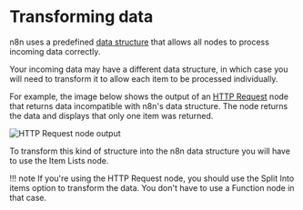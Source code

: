 # Transforming data

n8n uses a predefined [data structure](/data/data-structure/) that allows all nodes to process incoming data correctly.

Your incoming data may have a different data structure, in which case you will need to transform it to allow each item to be processed individually.

For example, the image below shows the output of an [HTTP Request](/integrations/builtin/core-nodes/n8n-nodes-base.httpRequest/) node that returns data incompatible with n8n's data structure. The node returns the data and displays that only one item was returned.

![HTTP Request node output](/_images/data/transforming-data/HTTPRequest_output.png)

To transform this kind of structure into the n8n data structure you will have to use the Item Lists node.

!!! note
        If you're using the HTTP Request node, you should use the Split Into items option to transform the data. You don't have to use a Function node in that case.


    
